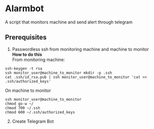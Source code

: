 # Alarmbot
A script that monitors machine and send alert through telegram
## Prerequisites
1. Passwordless ssh from monitoring machine and machine to monitor </br>
**How to do this**</br>
From monitoring machine:</br>
```
ssh-keygen -t rsa
ssh monitor_user@machine_to_monitor mkdir -p .ssh
cat .ssh/id_rsa.pub | ssh monitor_user@machine_to_monitor 'cat >> .ssh/authorized_keys'
```
On machine to monitor
```
ssh monitor_user@machine_to_monitor
chmod go-w ~/
chmod 700 ~/.ssh
chmod 600 ~/.ssh/authorized_keys
```
2. Create Telegram Bot
